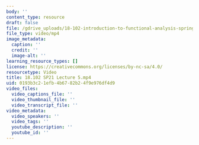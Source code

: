 ```yaml
---
body: ''
content_type: resource
draft: false
file: /gdrive_uploads/18-102-introduction-to-functional-analysis-spring-2021/1Lo7dZpq-e8Ty6a9fT2QPZUIPbmeFF8fL/18102-sp21-lecture-5.mp4
file_type: video/mp4
image_metadata:
  caption: ''
  credit: ''
  image-alt: ''
learning_resource_types: []
license: https://creativecommons.org/licenses/by-nc-sa/4.0/
resourcetype: Video
title: 18.102 SP21 Lecture 5.mp4
uid: 0193b3c2-1efb-4b67-82b2-4f9e976df4d9
video_files:
  video_captions_file: ''
  video_thumbnail_file: ''
  video_transcript_file: ''
video_metadata:
  video_speakers: ''
  video_tags: ''
  youtube_description: ''
  youtube_id: ''
---
```

